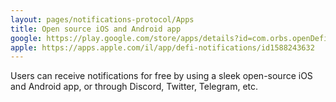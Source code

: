 ```yaml
---
layout: pages/notifications-protocol/Apps
title: Open source iOS and Android app
google: https://play.google.com/store/apps/details?id=com.orbs.openDefiNotificationsApp
apple: https://apps.apple.com/il/app/defi-notifications/id1588243632
---
```


Users can receive notifications for free by using a sleek open-source iOS and Android app, or through Discord, Twitter, Telegram, etc.
